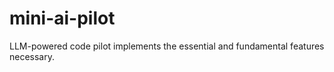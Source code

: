 # mini-ai-pilot
LLM-powered code pilot implements the essential and fundamental features necessary.
